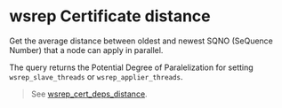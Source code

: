 # wsrep Certificate distance 

Get the average distance between oldest and newest SQNO (SeQuence Number) that a node
can apply in parallel. 

The query returns the Potential Degree of Paralelization for setting `wsrep_slave_threads` or `wsrep_applier_threads`. 

> See [wsrep_cert_deps_distance](https://galeracluster.com/library/documentation/galera-status-variables.html#wsrep-cert-deps-distance).
